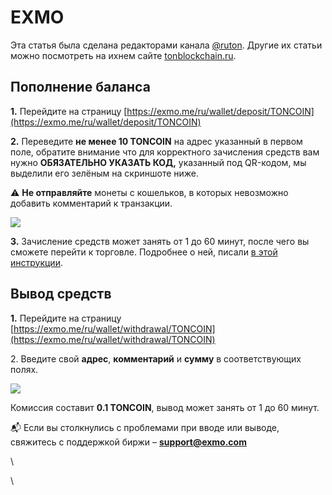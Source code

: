 # EXMO

Эта статья была сделана редакторами канала [@ruton](https://t.me/ruton). Другие их статьи можно посмотреть на ихнем сайте [tonblockchain.ru](https://tonblockchain.ru).

## **Пополнение баланса**

**1.** Перейдите на страницу [https://exmo.me/ru/wallet/deposit/TONCOIN](https://exmo.me/ru/wallet/deposit/TONCOIN)

**2.** Переведите **не менее 10 TONCOIN** на адрес указанный в первом поле, обратите внимание что для корректного зачисления средств вам нужно **ОБЯЗАТЕЛЬНО УКАЗАТЬ КОД,** указанный под QR-кодом, мы выделили его зелёным на скриншоте ниже.

⚠️ **Не отправляйте** монеты с кошельков, в которых невозможно добавить комментарий к транзакции.

![](https://telegra.ph/file/654c3407d6839a4cf33e6.png)

**3.** Зачисление средств может занять от 1 до 60 минут, после чего вы сможете перейти к торговле. Подробнее о ней, писали [в этой инструкции](https://telegra.ph/Buy-TON-09-16#EXMO).

## **Вывод средств**

**1.** Перейдите на страницу [https://exmo.me/ru/wallet/withdrawal/TONCOIN](https://exmo.me/ru/wallet/withdrawal/TONCOIN)

2\. Введите свой **адрес**, **комментарий** и **сумму** в соответствующих полях.

![](https://telegra.ph/file/0546fcdcb402b6bfb5c70.png)

Комиссия составит **0.1 TONCOIN**, вывод может занять от 1 до 60 минут.

📬 Если вы столкнулись с проблемами при вводе или выводе, свяжитесь с поддержкой биржи – **support@exmo.com**

\


\
